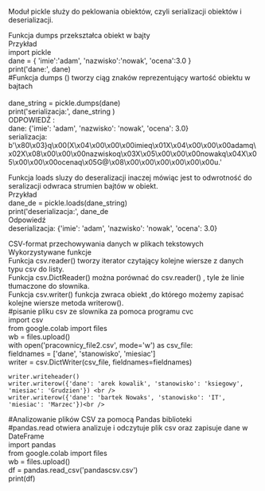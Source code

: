 Moduł pickle służy do peklowania obiektów, czyli serializacji obiektów i deserializacji.<br /> 

Funkcja dumps przekształca obiekt w bajty  <br />
Przykład <br />
import pickle <br />
dane = { 'imie':'adam', 'nazwisko':'nowak', 'ocena':3.0 } <br />
print('dane:', dane) <br />
#Funkcja dumps () tworzy ciąg znaków reprezentujący wartość obiektu w bajtach <br /> <br />
dane_string = pickle.dumps(dane) <br />
print('serializacja:', dane_string ) <br />
ODPOWIEDŹ : <br />
dane: {'imie': 'adam', 'nazwisko': 'nowak', 'ocena': 3.0} <br />
serializacja: <br /> b'\x80\x03}q\x00(X\x04\x00\x00\x00imieq\x01X\x04\x00\x00\x00adamq\x02X\x08\x00\x00\x00nazwiskoq\x03X\x05\x00\x00\x00nowakq\x04X\x05\x00\x00\x00ocenaq\x05G@\x08\x00\x00\x00\x00\x00\x00u.'<br /> 

Funkcja loads sluzy do deseralizacji  inaczej mówiąc jest to odwrotność do seralizacji odwraca strumien bajtów w obiekt. <br />
Przykład  <br />
dane_de = pickle.loads(dane_string) <br />
print('deserializacja:', dane_de <br />
Odpowiedź <br /> 
deserializacja: {'imie': 'adam', 'nazwisko': 'nowak', 'ocena': 3.0} <br />


CSV-format przechowywania danych w plikach tekstowych  <br />
Wykorzystywane funkcje <br /> 
Funkcja csv.reader() tworzy iterator czytający kolejne wiersze z danych typu csv do listy.  <br />
Funkcja csv.DictReader() można porównać do csv.reader() , tyle że linie tłumaczone do słownika.<br />
Funkcja csv.writer() funkcja zwraca obiekt ,do którego możemy zapisać kolejne wiersze metoda writerow().<br />
#pisanie pliku csv ze slownika za pomoca programu cvc <br />
import csv<br />
from google.colab import files<br />
wb = files.upload()<br />
with open('pracownicy_file2.csv', mode='w') as csv_file:<br />
    fieldnames = ['dane', 'stanowisko', 'miesiac']<br />
    writer = csv.DictWriter(csv_file, fieldnames=fieldnames)<br />

    writer.writeheader()
    writer.writerow({'dane': 'arek kowalik', 'stanowisko': 'ksiegowy', 'miesiac': 'Grudzien'}) <br />
    writer.writerow({'dane': 'bartek Nowaks', 'stanowisko': 'IT', 'miesiac': 'Marzec'})<br />


#Analizowanie plików CSV za pomocą Pandas biblioteki<br />
#pandas.read otwiera analizuje i odczytuje plik csv oraz zapisuje dane w DateFrame<br />
import pandas<br />
from google.colab import files<br />
wb = files.upload()<br />
df = pandas.read_csv('pandascsv.csv')<br />
print(df)<br />
 


